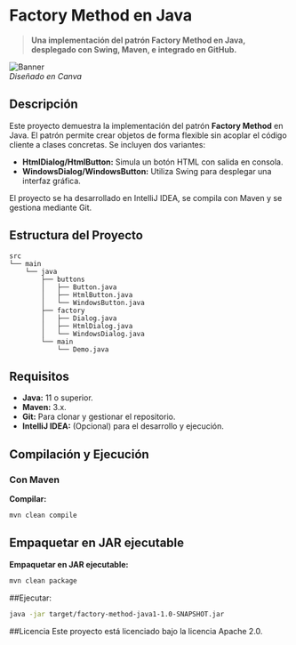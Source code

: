 # Factory Method en Java

> **Una implementación del patrón Factory Method en Java, desplegado con Swing, Maven, e integrado en GitHub.**

![Banner](https://via.placeholder.com/800x200?text=Factory+Method+en+Java)  
*Diseñado en Canva*

## Descripción

Este proyecto demuestra la implementación del patrón **Factory Method** en Java. El patrón permite crear objetos de forma flexible sin acoplar el código cliente a clases concretas. Se incluyen dos variantes:

- **HtmlDialog/HtmlButton:** Simula un botón HTML con salida en consola.
- **WindowsDialog/WindowsButton:** Utiliza Swing para desplegar una interfaz gráfica.

El proyecto se ha desarrollado en IntelliJ IDEA, se compila con Maven y se gestiona mediante Git.

## Estructura del Proyecto

```plaintext
src
└── main
    └── java
        ├── buttons
        │   ├── Button.java
        │   ├── HtmlButton.java
        │   └── WindowsButton.java
        ├── factory
        │   ├── Dialog.java
        │   ├── HtmlDialog.java
        │   └── WindowsDialog.java
        └── main
            └── Demo.java
```
## Requisitos

- **Java:** 11 o superior.
- **Maven:** 3.x.
- **Git:** Para clonar y gestionar el repositorio.
- **IntelliJ IDEA:** (Opcional) para el desarrollo y ejecución.

## Compilación y Ejecución

### Con Maven

**Compilar:**

```bash
mvn clean compile
```
## Empaquetar en JAR ejecutable

**Empaquetar en JAR ejecutable:**

```bash
mvn clean package
```


##Ejecutar:

```bash
java -jar target/factory-method-java1-1.0-SNAPSHOT.jar
```

##Licencia
Este proyecto está licenciado bajo la licencia Apache 2.0.


